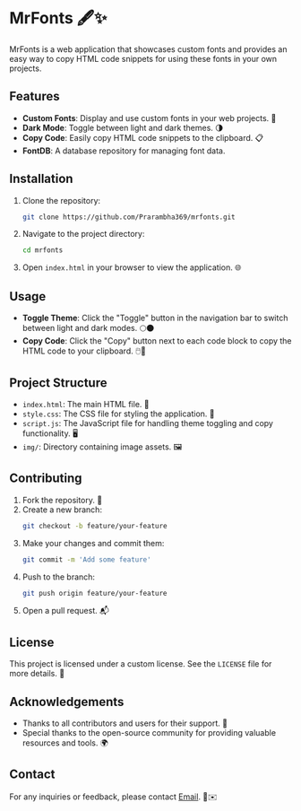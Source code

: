 ﻿# MrFonts 🖋️✨

MrFonts is a web application that showcases custom fonts and provides an easy way to copy HTML code snippets for using these fonts in your own projects.

## Features

- **Custom Fonts**: Display and use custom fonts in your web projects. 🎨
- **Dark Mode**: Toggle between light and dark themes. 🌗
- **Copy Code**: Easily copy HTML code snippets to the clipboard. 📋
- **FontDB**: A database repository for managing font data.

## Installation

1. Clone the repository:
    ```sh
    git clone https://github.com/Prarambha369/mrfonts.git
    ```
2. Navigate to the project directory:
    ```sh
    cd mrfonts
    ```
3. Open `index.html` in your browser to view the application. 🌐

## Usage

- **Toggle Theme**: Click the "Toggle" button in the navigation bar to switch between light and dark modes. 🌕🌑
- **Copy Code**: Click the "Copy" button next to each code block to copy the HTML code to your clipboard. 🖱️📄

## Project Structure

- `index.html`: The main HTML file. 📄
- `style.css`: The CSS file for styling the application. 🎨
- `script.js`: The JavaScript file for handling theme toggling and copy functionality. 🖥️
- `img/`: Directory containing image assets. 🖼️

## Contributing

1. Fork the repository. 🍴
2. Create a new branch:
    ```sh
    git checkout -b feature/your-feature
    ```
3. Make your changes and commit them:
    ```sh
    git commit -m 'Add some feature'
    ```
4. Push to the branch:
    ```sh
    git push origin feature/your-feature
    ```
5. Open a pull request. 📬

## License

This project is licensed under a custom license. See the `LICENSE` file for more details. 📜

## Acknowledgements

- Thanks to all contributors and users for their support. 🙌
- Special thanks to the open-source community for providing valuable resources and tools. 🌍

## Contact
For any inquiries or feedback, please contact [Email](mailto:i7d5fk4iy@mozmail.com). 💬✉️
